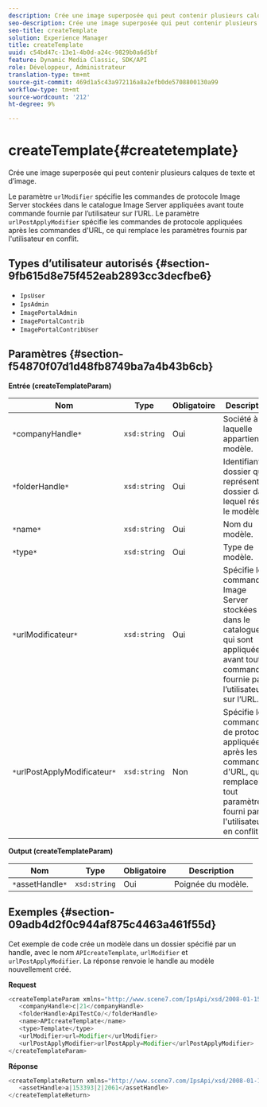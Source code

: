 ```yaml
---
description: Crée une image superposée qui peut contenir plusieurs calques de texte et d’image.
seo-description: Crée une image superposée qui peut contenir plusieurs calques de texte et d’image.
seo-title: createTemplate
solution: Experience Manager
title: createTemplate
uuid: c54bd47c-13e1-4b0d-a24c-9829b0a6d5bf
feature: Dynamic Media Classic, SDK/API
role: Développeur, Administrateur
translation-type: tm+mt
source-git-commit: 469d1a5c43a972116a8a2efb0de5708800130a99
workflow-type: tm+mt
source-wordcount: '212'
ht-degree: 9%

---
```



# createTemplate{#createtemplate}

Crée une image superposée qui peut contenir plusieurs calques de texte et d’image.

Le paramètre `urlModifier` spécifie les commandes de protocole Image Server stockées dans le catalogue Image Server appliquées avant toute commande fournie par l’utilisateur sur l’URL. Le paramètre `urlPostApplyModifier` spécifie les commandes de protocole appliquées après les commandes d&#39;URL, ce qui remplace les paramètres fournis par l&#39;utilisateur en conflit.

## Types d’utilisateur autorisés {#section-9fb615d8e75f452eab2893cc3decfbe6}

* `IpsUser`
* `IpsAdmin`
* `ImagePortalAdmin`
* `ImagePortalContrib`
* `ImagePortalContribUser`

## Paramètres {#section-f54870f07d1d48fb8749ba7a4b43b6cb}

**Entrée (createTemplateParam)**

| Nom | Type | Obligatoire | Description |
|---|---|---|---|
| `*`companyHandle`*` | `xsd:string` | Oui | Société à laquelle appartient le modèle. |
| `*`folderHandle`*` | `xsd:string` | Oui | Identifiant du dossier qui représente le dossier dans lequel réside le modèle. |
| `*`name`*` | `xsd:string` | Oui | Nom du modèle. |
| `*`type`*` | `xsd:string` | Oui | Type de modèle. |
| `*`urlModificateur`*` | `xsd:string` | Oui | Spécifie les commandes Image Server stockées dans le catalogue IS qui sont appliquées avant toute commande fournie par l’utilisateur sur l’URL. |
| `*`urlPostApplyModificateur`*` | `xsd:string` | Non | Spécifie les commandes de protocole appliquées après les commandes d&#39;URL, qui remplaceront tout paramètre fourni par l&#39;utilisateur en conflit. |

**Output (createTemplateParam)**

| Nom | Type | Obligatoire | Description |
|---|---|---|---|
| `*`assetHandle`*` | `xsd:string` | Oui | Poignée du modèle. |

## Exemples {#section-09adb4d2f0c944af875c4463a461f55d}

Cet exemple de code crée un modèle dans un dossier spécifié par un handle, avec le nom `APIcreateTemplate`, `urlModifier` et `urlPostApplyModifier`. La réponse renvoie le handle au modèle nouvellement créé.

**Request**

```java
<createTemplateParam xmlns="http://www.scene7.com/IpsApi/xsd/2008-01-15">
   <companyHandle>c|21</companyHandle>
   <folderHandle>ApiTestCo/</folderHandle>
   <name>APIcreateTemplate</name>
   <type>Template</type>
   <urlModifier>url=Modifier</urlModifier>
   <urlPostApplyModifier>urlPostApply=Modifier</urlPostApplyModifier>
</createTemplateParam>
```

**Réponse**

```java
<createTemplateReturn xmlns="http://www.scene7.com/IpsApi/xsd/2008-01-15">
   <assetHandle>a|153393|2|2061</assetHandle>
</createTemplateReturn>
```

